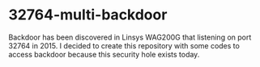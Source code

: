 # 32764-multi-backdoor
Backdoor has been discovered in Linsys WAG200G that listening on port 32764 in 2015. I decided to create this repository with some codes to access backdoor because this security hole exists today.
